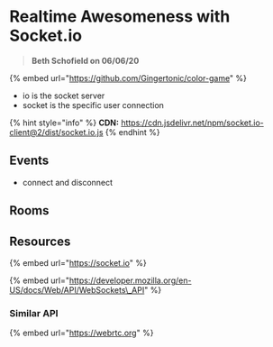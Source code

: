 # Realtime Awesomeness with Socket.io

> **Beth Schofield on 06/06/20**

{% embed url="https://github.com/Gingertonic/color-game" %}

* io is the socket server
* socket is the specific user connection

{% hint style="info" %}
**CDN:** https://cdn.jsdelivr.net/npm/socket.io-client@2/dist/socket.io.js
{% endhint %}

## Events

* connect and disconnect

## Rooms



## Resources

{% embed url="https://socket.io" %}

{% embed url="https://developer.mozilla.org/en-US/docs/Web/API/WebSockets\_API" %}

### Similar API

{% embed url="https://webrtc.org" %}



